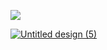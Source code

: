 [![](https://github.com/NathanaelSantos/NathanaelSantos/assets/45519156/1f3f3028-4e73-4d8e-96cf-ca115ee8ab8c)
](https://learn.codesignal.com/profile/clvoodb1d0006orp0uxtboe4f)


[![Untitled design (5)](https://github.com/NathanaelSantos/NathanaelSantos/assets/45519156/2c96d677-f8a4-494a-94a6-377ff5e6aa90)](https://roadmap.sh/u/nathansts)
